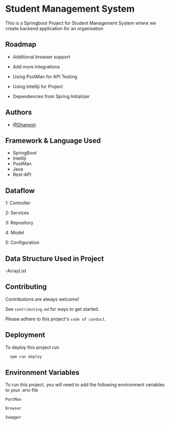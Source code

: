 # Student Management System

This is a Springboot Project for Student Management System where we create backend application for an organisation


## Roadmap

- Additional browser support

- Add more integrations

- Using PostMan for API Testing

- Using Intelliji for Project

- Dependencies from Spring Initializer



## Authors

- [@Dhanesh](https://www.github.com/Dhanexh)


## Framework & Language Used

- SpringBoot
- Intelliji
- PostMan
- Java
- Rest-API

## Dataflow
1: Controller

2: Services

3: Repository

4: Model

5: Configuration
## Data Structure Used in Project

-ArrayList
## Contributing

Contributions are always welcome!

See `contributing.md` for ways to get started.

Please adhere to this project's `code of conduct`.


## Deployment

To deploy this project run

```bash
  npm run deploy
```


## Environment Variables

To run this project, you will need to add the following environment variables to your .env file

`PostMan`

`Browser`

`Swagger`

